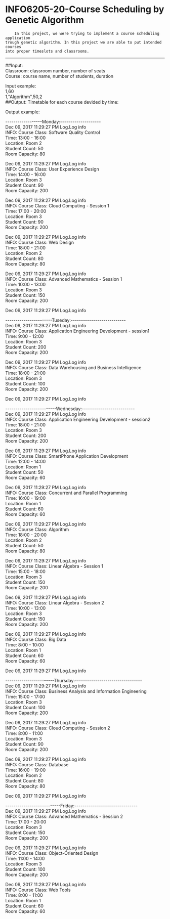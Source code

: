 # INFO6205-20-Course Scheduling by Genetic Algorithm 
    	In this project, we were trying to implement a course scheduling application  
	trough genetic algorithm. In this project we are able to put intended courses   
	into proper timeslots and classrooms.  

-----------------------------------------------------------------------------
##Input:  
Classroom: classroom number, number of seats  
Course: course name, number of students, duration  

Input example:  
1,60  
1,"Algorithm",50,2  
##Output: 
Timetable for each course devided by time:   

Output example:

------------------Monday:--------------------  
Dec 09, 2017 11:29:27 PM Log.Log info  
INFO: Course Class: Software Quality Control  
    Time: 13:00 - 16:00  
    Location: Room 2  
    Student Count: 50  
    Room Capacity: 80  

Dec 09, 2017 11:29:27 PM Log.Log info  
INFO: Course Class: User Experience Design  
    Time: 14:00 - 16:00  
    Location: Room 3  
    Student Count: 90  
    Room Capacity: 200  

Dec 09, 2017 11:29:27 PM Log.Log info  
INFO: Course Class: Cloud Computing - Session 1  
    Time: 17:00 - 20:00  
    Location: Room 3  
    Student Count: 90  
    Room Capacity: 200  

Dec 09, 2017 11:29:27 PM Log.Log info  
INFO: Course Class: Web Design  
    Time: 18:00 - 21:00  
    Location: Room 2  
    Student Count: 80  
    Room Capacity: 80  

Dec 09, 2017 11:29:27 PM Log.Log info  
INFO: Course Class: Advanced Mathematics - Session 1  
    Time: 10:00 - 13:00  
    Location: Room 3  
    Student Count: 150  
    Room Capacity: 200  

Dec 09, 2017 11:29:27 PM Log.Log info  

-----------------------Tuseday:---------------------------  
Dec 09, 2017 11:29:27 PM Log.Log info  
INFO: Course Class: Application Engineering Development - session1  
    Time: 9:00 - 12:00  
    Location: Room 3  
    Student Count: 200  
    Room Capacity: 200  

Dec 09, 2017 11:29:27 PM Log.Log info  
INFO: Course Class: Data Warehousing and Business Intelligence  
    Time: 18:00 - 21:00  
    Location: Room 3  
    Student Count: 100  
    Room Capacity: 200  

Dec 09, 2017 11:29:27 PM Log.Log info  

-------------------------Wednesday:--------------------------  
Dec 09, 2017 11:29:27 PM Log.Log info  
INFO: Course Class: Application Engineering Development - session2  
    Time: 18:00 - 21:00  
    Location: Room 3  
    Student Count: 200  
    Room Capacity: 200  

Dec 09, 2017 11:29:27 PM Log.Log info   
INFO: Course Class: SmartPhone Application Development  
    Time: 12:00 - 14:00  
    Location: Room 1  
    Student Count: 50  
    Room Capacity: 60  

Dec 09, 2017 11:29:27 PM Log.Log info  
INFO: Course Class: Concurrent and Parallel Programming  
    Time: 16:00 - 19:00  
    Location: Room 1  
    Student Count: 60  
    Room Capacity: 60  

Dec 09, 2017 11:29:27 PM Log.Log info  
INFO: Course Class: Algorithm  
    Time: 18:00 - 20:00  
    Location: Room 2  
    Student Count: 50  
    Room Capacity: 80  

Dec 09, 2017 11:29:27 PM Log.Log info  
INFO: Course Class: Linear Algebra - Session 1  
    Time: 15:00 - 18:00  
    Location: Room 3  
    Student Count: 150  
    Room Capacity: 200  

Dec 09, 2017 11:29:27 PM Log.Log info  
INFO: Course Class: Linear Algebra - Session 2  
    Time: 10:00 - 13:00  
    Location: Room 3  
    Student Count: 150  
    Room Capacity: 200  

Dec 09, 2017 11:29:27 PM Log.Log info  
INFO: Course Class: Big Data  
    Time: 8:00 - 10:00  
    Location: Room 1  
    Student Count: 60  
    Room Capacity: 60  

Dec 09, 2017 11:29:27 PM Log.Log info  

------------------------Thursday:---------------------------------  
Dec 09, 2017 11:29:27 PM Log.Log info  
INFO: Course Class: Business Analysis and Information Engineering  
    Time: 15:00 - 17:00  
    Location: Room 3  
    Student Count: 100  
    Room Capacity: 200  

Dec 09, 2017 11:29:27 PM Log.Log info  
INFO: Course Class: Cloud Computing - Session 2  
    Time: 8:00 - 11:00  
    Location: Room 3  
    Student Count: 90  
    Room Capacity: 200  

Dec 09, 2017 11:29:27 PM Log.Log info  
INFO: Course Class: Database  
    Time: 16:00 - 19:00  
    Location: Room 2  
    Student Count: 80  
    Room Capacity: 80  

Dec 09, 2017 11:29:27 PM Log.Log info  

---------------------------Friday:-------------------------------  
Dec 09, 2017 11:29:27 PM Log.Log info  
INFO: Course Class: Advanced Mathematics - Session 2  
    Time: 17:00 - 20:00  
    Location: Room 3  
    Student Count: 150  
    Room Capacity: 200  

Dec 09, 2017 11:29:27 PM Log.Log info  
INFO: Course Class: Object-Oriented Design  
    Time: 11:00 - 14:00  
    Location: Room 3  
    Student Count: 100  
    Room Capacity: 200  

Dec 09, 2017 11:29:27 PM Log.Log info  
INFO: Course Class: Web Tools  
    Time: 8:00 - 11:00  
    Location: Room 1  
    Student Count: 60  
    Room Capacity: 60  
